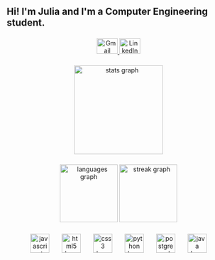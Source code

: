 <h2 align="left">Hi! I'm Julia and I'm a Computer Engineering student.</h2>

###

<div align="center">
  
  <a href="mailto:juliaoliver.fsa@gmail.com" target="_blank">
    <img src="https://raw.githubusercontent.com/maurodesouza/profile-readme-generator/master/src/assets/icons/social/gmail/default.svg" width="47" height="35" alt="Gmail Logo" />
  </a>
  
  <a href="https://www.linkedin.com/in/julia-oliveira-643169267/" target="_blank">
    <img src="https://raw.githubusercontent.com/maurodesouza/profile-readme-generator/master/src/assets/icons/social/linkedin/default.svg" width="47" height="35" alt="LinkedIn Logo" />
  </a>
</div>

###

<div align="center">
  <img src="https://github-readme-stats.vercel.app/api?username=julia-oliver&hide_title=false&hide_rank=false&show_icons=true&include_all_commits=true&count_private=true&disable_animations=false&theme=dracula&locale=en&hide_border=false" height="200" alt="stats graph"  />
</div>

###

<div align="center">
  <img src="https://github-readme-stats.vercel.app/api/top-langs?username=julia-oliver&locale=en&hide_title=false&layout=compact&card_width=320&langs_count=5&theme=dracula&hide_border=false&order=2" height="130" alt="languages graph"  />
  <img src="https://streak-stats.demolab.com?user=julia-oliver&locale=en&mode=daily&theme=dracula&hide_border=false&border_radius=5&order=3" height="130" alt="streak graph"  />
</div>

###

<div align="center">
  <img src="https://skillicons.dev/icons?i=js" height="43" alt="javascript logo"  />
  <img width="20" />
  <img src="https://skillicons.dev/icons?i=html" height="43" alt="html5 logo"  />
  <img width="20" />
  <img src="https://skillicons.dev/icons?i=css" height="43" alt="css3 logo"  />
  <img width="20" />
  <img src="https://skillicons.dev/icons?i=py" height="43" alt="python logo"  />
  <img width="20" />
  <img src="https://skillicons.dev/icons?i=postgres" height="43" alt="postgresql logo"  />
  <img width="20" />
  <img src="https://skillicons.dev/icons?i=java" height="43" alt="java logo"  />
</div>

###


